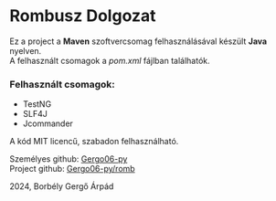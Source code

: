 # Rombusz Dolgozat

Ez a project a __Maven__ szoftvercsomag felhasználásával készült __Java__ nyelven.<br>
A felhasznált csomagok a _pom.xml_ fájlban találhatók.
### Felhasznált csomagok:
- TestNG
- SLF4J
- Jcommander

A kód MIT licencű, szabadon felhasználható.

Személyes github: [Gergo06-py](https://github.com/Gergo06-py)<br>
Project github: [Gergo06-py/romb](https://github.com/Gergo06-py/romb)

2024, Borbély Gergő Árpád
